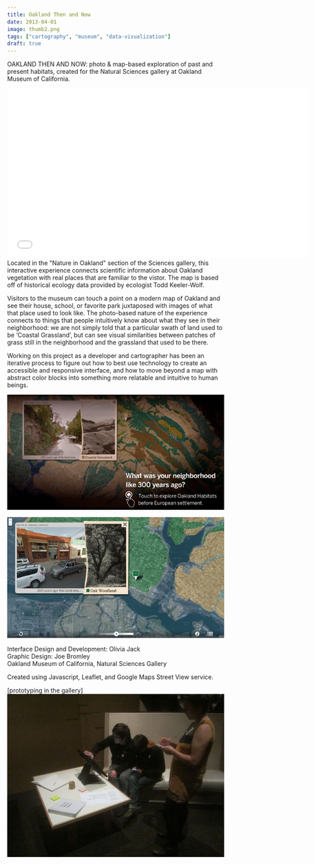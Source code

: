 ```yaml
---
title: Oakland Then and Now
date: 2013-04-01
image: thumb2.png
tags: ["cartography", "museum", "data-visualization"]
draft: true
---
```

<span class="more"></span>
OAKLAND THEN AND NOW: photo & map-based exploration of past and present habitats, created for the Natural Sciences gallery at Oakland Museum of California.


<iframe src="//player.vimeo.com/video/116558796?title=0&amp;byline=0&amp;portrait=0&amp;color=ffffff&amp;autoplay=1&amp;loop=1" width="700" height="393" frameborder="0" webkitallowfullscreen mozallowfullscreen allowfullscreen></iframe>
</br>
Located in the "Nature in Oakland" section of the Sciences gallery, this interactive experience connects scientific information about Oakland vegetation with real places that are familiar to the vistor. The map is based off of historical ecology data provided by ecologist Todd Keeler-Wolf.

Visitors to the museum can touch a point on a modern map of Oakland and see their house, school, or favorite park juxtaposed with images of what that place used to look like. The photo-based nature of the experience connects to things that people intuitively know about what they see in their neighborhood: we are not simply told that a particular swath of land used to be ‘Coastal Grassland’, but can see visual similarities between patches of grass still in the neighborhood and the grassland that used to be there.

Working on this project as a developer and cartographer has been an iterative process to figure out how to best use technology to create an accessible and responsive interface, and how to move beyond a map with abstract color blocks into something more relatable and intuitive to human beings.

![splash](oakland-then-now.png)

![splash](screenshot.png)

Interface Design and Development: Olivia Jack
</br>Graphic Design: Joe Bromley
</br>Oakland Museum of California, Natural Sciences Gallery

Created using Javascript, Leaflet, and Google Maps Street View service.

[prototyping in the gallery]
![splash](prototyping.jpg)

<!---The experience is a visual foray into the legacy of European colonization and 300 years of development.-->

